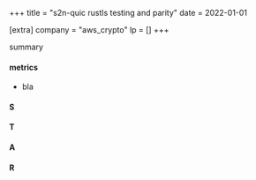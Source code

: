 +++
title = "s2n-quic rustls testing and parity"
date = 2022-01-01

[extra]
company = "aws_crypto"
lp = []
+++

summary

#### metrics
- bla

#### S

#### T

#### A

#### R

